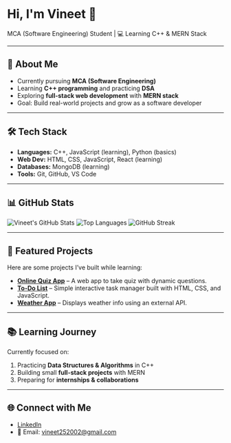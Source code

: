 # Hi, I'm Vineet 👋  

MCA (Software Engineering) Student | 💻 Learning C++ & MERN Stack  

---

## 🚀 About Me
- Currently pursuing **MCA (Software Engineering)**  
- Learning **C++ programming** and practicing **DSA**  
- Exploring **full-stack web development** with **MERN stack**  
- Goal: Build real-world projects and grow as a software developer  

---

## 🛠️ Tech Stack
- **Languages:** C++, JavaScript (learning), Python (basics)  
- **Web Dev:** HTML, CSS, JavaScript, React (learning)  
- **Databases:** MongoDB (learning)  
- **Tools:** Git, GitHub, VS Code  

---

## 📊 GitHub Stats
![Vineet's GitHub Stats](https://github-readme-stats.vercel.app/api?username=vipvineet&show_icons=true&theme=default)
![Top Languages](https://github-readme-stats.vercel.app/api/top-langs/?username=vipvineet&layout=compact&theme=default)
![GitHub Streak](https://streak-stats.demolab.com?user=vipvineet&theme=default&hide_border=true)

---

## 📌 Featured Projects
Here are some projects I’ve built while learning:  

- **[Online Quiz App](https://github.com/vipvineet/online-quiz-app)** – A web app to take quiz with dynamic questions.  
- **[To-Do List](https://github.com/vipvineet/to-do-list-app)** – Simple interactive task manager built with HTML, CSS, and JavaScript.  
- **[Weather App](https://github.com/vipvineet/weather-app)** – Displays weather info using an external API.   

---

## 📚 Learning Journey
Currently focused on:  
1. Practicing **Data Structures & Algorithms** in C++  
2. Building small **full-stack projects** with MERN  
3. Preparing for **internships & collaborations**  

---

## 🌐 Connect with Me
- [LinkedIn](https://linkedin.com/in/vipvineet)  
- 📧 Email: vineet252002@gmail.com 
